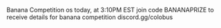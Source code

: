 Banana Competition os today, at 3:10PM EST join code BANANAPRIZE to receive details for banana competition
discord.gg/colobus
